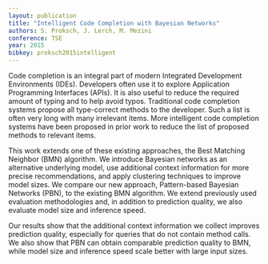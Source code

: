 ```yaml
---
layout: publication
title: "Intelligent Code Completion with Bayesian Networks"
authors: S. Proksch, J. Lerch, M. Mezini
conference: TSE
year: 2015
bibkey: proksch2015intelligent
---
```

Code completion is an integral part of modern Integrated Development Environments (IDEs). Developers
often use it to explore Application Programming Interfaces (APIs). It is also useful to reduce the required
amount of typing and to help avoid typos. Traditional code completion systems propose all type-correct
methods to the developer. Such a list is often very long with many irrelevant items. More intelligent code
completion systems have been proposed in prior work to reduce the list of proposed methods to relevant
items.

This work extends one of these existing approaches, the Best Matching Neighbor (BMN) algorithm. We
introduce Bayesian networks as an alternative underlying model, use additional context information for
more precise recommendations, and apply clustering techniques to improve model sizes. We compare our
new approach, Pattern-based Bayesian Networks (PBN), to the existing BMN algorithm. We extend previously used evaluation methodologies and, in addition to prediction quality, we also evaluate model size and
inference speed.

Our results show that the additional context information we collect improves prediction quality, especially
for queries that do not contain method calls. We also show that PBN can obtain comparable prediction
quality to BMN, while model size and inference speed scale better with large input sizes.
